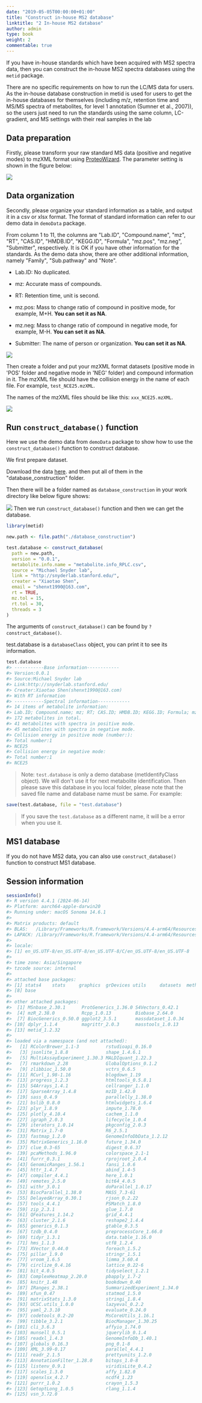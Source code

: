 ```yaml
---
date: "2019-05-05T00:00:00+01:00"
title: "Construct in-house MS2 database"
linktitle: "2 In-house MS2 database"
author: admin
type: book
weight: 2
commentable: true
---
```




If you have in-house standards which have been acquired with MS2 spectra data, then you can construct the in-house MS2 spectra databases using the `metid` package. 

There are no specific requirements on how to run the LC/MS data for users. As the in-house database construction in metid is used for users to get the in-house databases for themselves (including m/z, retention time and MS/MS spectra of metabolites, for level 1 annotation (Sumner et al., 2007)), so the users just need to run the standards using the same column, LC-gradient, and MS settings with  their real samples in the lab

## Data preparation

Firstly, please transform your raw standard MS data (positive and negative modes) to mzXML format using [ProteoWizard](http://proteowizard.sourceforge.net/). The parameter setting is shown in the figure below:

![](/docs/chapter7/figures/parameter_setting_MS_conventer.png)

## Data organization

Secondly, please organize your standard information as a table, and output it in a csv or xlsx format. The format of standard information can refer to our demo data in `demoData` package. 

From column 1 to 11, the columns are "Lab.ID", "Compound.name", "mz", "RT", "CAS.ID", "HMDB.ID", "KEGG.ID", "Formula", "mz.pos", "mz.neg", "Submitter", respectively. It is OK if you have other information for the standards. As the demo data show, there are other additional information, namely "Family", "Sub.pathway" and "Note".

- Lab.ID: No duplicated. 

- mz: Accurate mass of compounds.

- RT: Retention time, unit is second.

- mz.pos: Mass to change ratio of compound in positive mode, for example, M+H. **You can set it as NA**.

- mz.neg: Mass to change ratio of compound in negative mode, for example, M-H. **You can set it as NA**.

- Submitter: The name of person or organization. **You can set it as NA**.

![](/docs/chapter7/figures/compound_information.PNG)

Then create a folder and put your mzXML format datasets (positive mode in 'POS' folder and negative mode in 'NEG' folder) and compound information in it. The mzXML file should have the collision energy in the name of each file. For example, `test_NCE25.mzXML`.

The names of the mzXML files should be like this: `xxx_NCE25.mzXML`.

![](/docs/chapter7/figures/database_construction.png)

## Run `construct_database()` function

Here we use the demo data from `demoData` package to show how to use the `construct_database()` function
to construct database.

We first prepare dataset.

Download the data [here](https://github.com/tidymass/demoData/tree/master/inst/database_construction). and then put all of them in the "database_construction" folder.

Then there will be a folder named as `database_construction` in your work directory like below figure shows:

![](/docs/chapter7/figures/Screen-Shot-2021-02-26-9.22.52-PM.png)
Then we run `construct_database()` function and then we can get the database.

``` r
library(metid)

new.path <- file.path("./database_construction")

test.database <- construct_database(
  path = new.path,
  version = "0.0.1",
  metabolite.info.name = "metabolite.info_RPLC.csv",
  source = "Michael Snyder lab",
  link = "http://snyderlab.stanford.edu/",
  creater = "Xiaotao Shen",
  email = "shenxt1990@163.com",
  rt = TRUE,
  mz.tol = 15,
  rt.tol = 30,
  threads = 3
)
```

The arguments of `construct_database()` can be found by `?construct_database()`.

test.database is a `databaseClass` object, you can print it to see its information.


``` r
test.database
#> -----------Base information------------
#> Version:0.0.1
#> Source:Michael Snyder lab
#> Link:http://snyderlab.stanford.edu/
#> Creater:Xiaotao Shen(shenxt1990@163.com)
#> With RT information
#> -----------Spectral information------------
#> 14 items of metabolite information:
#> Lab.ID; Compound.name; mz; RT; CAS.ID; HMDB.ID; KEGG.ID; Formula; mz.pos; mz.neg (top10)
#> 172 metabolites in total.
#> 41 metabolites with spectra in positive mode.
#> 45 metabolites with spectra in negative mode.
#> Collision energy in positive mode (number:):
#> Total number:1
#> NCE25
#> Collision energy in negative mode:
#> Total number:1
#> NCE25
```

> Note:
`test.database` is only a demo database (metIdentifyClass object). We will don't use it for next metabolite identification. Then please save this database in you local folder, please note that the saved file name and database name must be same. For example:


``` r
save(test.database, file = "test.database")
```

> If you save the `test.database` as a different name, it will be a error when you use it.

## MS1 database

If you do not have MS2 data, you can also use `construct_database()` function to construct MS1 database. 

## Session information


``` r
sessionInfo()
#> R version 4.4.1 (2024-06-14)
#> Platform: aarch64-apple-darwin20
#> Running under: macOS Sonoma 14.6.1
#> 
#> Matrix products: default
#> BLAS:   /Library/Frameworks/R.framework/Versions/4.4-arm64/Resources/lib/libRblas.0.dylib 
#> LAPACK: /Library/Frameworks/R.framework/Versions/4.4-arm64/Resources/lib/libRlapack.dylib;  LAPACK version 3.12.0
#> 
#> locale:
#> [1] en_US.UTF-8/en_US.UTF-8/en_US.UTF-8/C/en_US.UTF-8/en_US.UTF-8
#> 
#> time zone: Asia/Singapore
#> tzcode source: internal
#> 
#> attached base packages:
#> [1] stats4    stats     graphics  grDevices utils     datasets  methods  
#> [8] base     
#> 
#> other attached packages:
#>  [1] MSnbase_2.30.1      ProtGenerics_1.36.0 S4Vectors_0.42.1   
#>  [4] mzR_2.38.0          Rcpp_1.0.13         Biobase_2.64.0     
#>  [7] BiocGenerics_0.50.0 ggplot2_3.5.1       massdataset_1.0.34 
#> [10] dplyr_1.1.4         magrittr_2.0.3      masstools_1.0.13   
#> [13] metid_1.2.32       
#> 
#> loaded via a namespace (and not attached):
#>   [1] RColorBrewer_1.1-3          rstudioapi_0.16.0          
#>   [3] jsonlite_1.8.8              shape_1.4.6.1              
#>   [5] MultiAssayExperiment_1.30.3 MALDIquant_1.22.3          
#>   [7] rmarkdown_2.28              GlobalOptions_0.1.2        
#>   [9] zlibbioc_1.50.0             vctrs_0.6.5                
#>  [11] RCurl_1.98-1.16             blogdown_1.19              
#>  [13] progress_1.2.3              htmltools_0.5.8.1          
#>  [15] S4Arrays_1.4.1              cellranger_1.1.0           
#>  [17] SparseArray_1.4.8           mzID_1.42.0                
#>  [19] sass_0.4.9                  parallelly_1.38.0          
#>  [21] bslib_0.8.0                 htmlwidgets_1.6.4          
#>  [23] plyr_1.8.9                  impute_1.78.0              
#>  [25] plotly_4.10.4               cachem_1.1.0               
#>  [27] igraph_2.0.3                lifecycle_1.0.4            
#>  [29] iterators_1.0.14            pkgconfig_2.0.3            
#>  [31] Matrix_1.7-0                R6_2.5.1                   
#>  [33] fastmap_1.2.0               GenomeInfoDbData_1.2.12    
#>  [35] MatrixGenerics_1.16.0       future_1.34.0              
#>  [37] clue_0.3-65                 digest_0.6.37              
#>  [39] pcaMethods_1.96.0           colorspace_2.1-1           
#>  [41] furrr_0.3.1                 rprojroot_2.0.4            
#>  [43] GenomicRanges_1.56.1        fansi_1.0.6                
#>  [45] httr_1.4.7                  abind_1.4-5                
#>  [47] compiler_4.4.1              here_1.0.1                 
#>  [49] remotes_2.5.0               bit64_4.0.5                
#>  [51] withr_3.0.1                 doParallel_1.0.17          
#>  [53] BiocParallel_1.38.0         MASS_7.3-61                
#>  [55] DelayedArray_0.30.1         rjson_0.2.22               
#>  [57] tools_4.4.1                 PSMatch_1.8.0              
#>  [59] zip_2.3.1                   glue_1.7.0                 
#>  [61] QFeatures_1.14.2            grid_4.4.1                 
#>  [63] cluster_2.1.6               reshape2_1.4.4             
#>  [65] generics_0.1.3              gtable_0.3.5               
#>  [67] tzdb_0.4.0                  preprocessCore_1.66.0      
#>  [69] tidyr_1.3.1                 data.table_1.16.0          
#>  [71] hms_1.1.3                   utf8_1.2.4                 
#>  [73] XVector_0.44.0              foreach_1.5.2              
#>  [75] pillar_1.9.0                stringr_1.5.1              
#>  [77] vroom_1.6.5                 limma_3.60.4               
#>  [79] circlize_0.4.16             lattice_0.22-6             
#>  [81] bit_4.0.5                   tidyselect_1.2.1           
#>  [83] ComplexHeatmap_2.20.0       pbapply_1.7-2              
#>  [85] knitr_1.48                  bookdown_0.40              
#>  [87] IRanges_2.38.1              SummarizedExperiment_1.34.0
#>  [89] xfun_0.47                   statmod_1.5.0              
#>  [91] matrixStats_1.3.0           stringi_1.8.4              
#>  [93] UCSC.utils_1.0.0            lazyeval_0.2.2             
#>  [95] yaml_2.3.10                 evaluate_0.24.0            
#>  [97] codetools_0.2-20            MsCoreUtils_1.16.1         
#>  [99] tibble_3.2.1                BiocManager_1.30.25        
#> [101] cli_3.6.3                   affyio_1.74.0              
#> [103] munsell_0.5.1               jquerylib_0.1.4            
#> [105] readxl_1.4.3                GenomeInfoDb_1.40.1        
#> [107] globals_0.16.3              png_0.1-8                  
#> [109] XML_3.99-0.17               parallel_4.4.1             
#> [111] readr_2.1.5                 prettyunits_1.2.0          
#> [113] AnnotationFilter_1.28.0     bitops_1.0-8               
#> [115] listenv_0.9.1               viridisLite_0.4.2          
#> [117] scales_1.3.0                affy_1.82.0                
#> [119] openxlsx_4.2.7              ncdf4_1.23                 
#> [121] purrr_1.0.2                 crayon_1.5.3               
#> [123] GetoptLong_1.0.5            rlang_1.1.4                
#> [125] vsn_3.72.0
```
